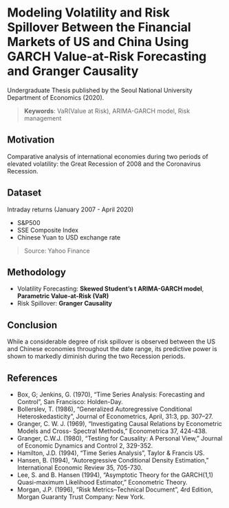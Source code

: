 # Modeling Volatility and Risk Spillover Between the Financial Markets of US and China Using GARCH Value-at-Risk Forecasting and Granger Causality

Undergraduate Thesis published by the Seoul National University Department of Economics (2020).

> **Keywords**: VaR(Value at Risk), ARIMA-GARCH model, Risk management

## Motivation

Comparative analysis of international economies during two periods of elevated volatility: the Great Recession of 2008 and the Coronavirus Recession.

## Dataset

Intraday returns (January 2007 - April 2020)
- S&P500
- SSE Composite Index
- Chinese Yuan to USD exchange rate
> Source: Yahoo Finance

## Methodology

- Volatility Forecasting: **Skewed Student’s t ARIMA-GARCH model**, **Parametric Value-at-Risk (VaR)**
- Risk Spillover: **Granger Causality**

## Conclusion

While a considerable degree of risk spillover is observed between the US and Chinese economies throughout the date range, its predictive power is shown to markedly diminish during the two Recession periods.

## References

- Box, G; Jenkins, G. (1970), “Time Series Analysis: Forecasting and Control”, San Francisco:
Holden-Day.
- Bollerslev, T. (1986), “Generalized Autoregressive Conditional Heteroskedasticity”, Journal of Econometrics, April, 31:3, pp. 307–27.
- Granger, C. W. J. (1969), “Investigating Causal Relations by Econometric Models and Cross- Spectral Methods,” Econometrica 37, 424-438.
- Granger, C.W.J. (1980), “Testing for Causality: A Personal View,” Journal of Economic Dynamics and Control 2, 329-352.
- Hamilton, J.D. (1994), “Time Series Analysis”, Taylor & Francis US.
- Hansen, B. (1994), “Autoregressive Conditional Density Estimation,” International Economic Review 35, 705-730.
- Lee, S. and B. Hansen (1994), “Asymptotic Theory for the GARCH(1,1) Quasi-maximum Likelihood Estimator,” Econometric Theory.
- Morgan, J.P. (1996), “Risk Metrics–Technical Document”, 4rd Edition, Morgan Guaranty Trust Company: New York.
